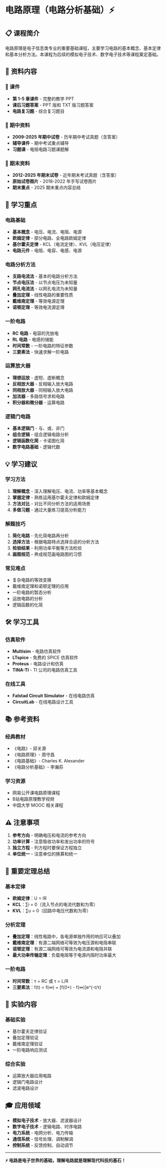 # 电路原理（电路分析基础）⚡

## 📋 课程简介

电路原理是电子信息类专业的重要基础课程，主要学习电路的基本概念、基本定律和基本分析方法。本课程为后续的模拟电子技术、数字电子技术等课程奠定基础。

## 📁 资料内容

### 📖 课件
- **第 1-5 章课件** - 完整的教学 PPT
- **课后习题答案** - PPT 版和 TXT 版习题答案
- **电路复习题** - 综合复习题目

### 📝 期中资料
- **2009-2025 年期中试卷** - 历年期中考试真题（含答案）
- **辅导课件** - 期中考试重点辅导
- **习题课** - 电阻电路习题课题解

### 📄 期末资料
- **2012-2025 年期末试卷** - 近年期末考试真题（含答案）
- **原始试卷图片** - 2018-2022 年手写试卷图片
- **期末重点** - 2025 期末重点内容总结

## 🎯 学习重点

### 电路基础
- **基本概念** - 电压、电流、电阻、电源
- **欧姆定律** - 部分电路、全电路欧姆定律
- **基尔霍夫定律** - KCL（电流定律）、KVL（电压定律）
- **电路元件** - 电阻、电容、电感、电源

### 电路分析方法
- **支路电流法** - 基本的电路分析方法
- **节点电压法** - 以节点电压为未知量
- **网孔电流法** - 以网孔电流为未知量
- **叠加定理** - 线性电路的重要性质
- **戴维南定理** - 等效电源定理
- **诺顿定理** - 等效电流源定理

### 一阶电路
- **RC 电路** - 电容的充放电
- **RL 电路** - 电感的储能
- **时间常数** - 一阶电路的特征参数
- **三要素法** - 快速求解一阶电路

### 运算放大器
- **理想运放** - 虚短、虚断概念
- **反相放大器** - 反相输入放大电路
- **同相放大器** - 同相输入放大电路
- **加法器** - 多路信号求和电路
- **积分器和微分器** - 运算电路

### 逻辑门电路
- **基本逻辑门** - 与、或、非门
- **组合逻辑** - 组合逻辑电路分析
- **逻辑函数化简** - 卡诺图化简
- **数字电路基础** - 逻辑代数

## 💡 学习建议

### 学习方法
1. **理解概念** - 深入理解电压、电流、功率等基本概念
2. **掌握定律** - 熟练运用基尔霍夫定律和欧姆定律
3. **方法对比** - 对比不同分析方法的适用场景
4. **多做习题** - 通过大量练习提高分析能力

### 解题技巧
1. **简化电路** - 先化简电路再分析
2. **选择方法** - 根据电路特点选择合适的分析方法
3. **检验结果** - 利用功率平衡等方法检验
4. **画图规范** - 养成规范画电路图的习惯

### 常见难点
- 复杂电路的等效变换
- 戴维南定理和诺顿定理的应用
- 一阶电路的暂态分析
- 运放电路的分析
- 逻辑函数的化简

## 🛠️ 学习工具

### 仿真软件
- **Multisim** - 电路仿真软件
- **LTspice** - 免费的 SPICE 仿真软件
- **Proteus** - 电路设计和仿真
- **TINA-TI** - TI 公司的电路仿真工具

### 在线工具
- **Falstad Circuit Simulator** - 在线电路仿真
- **CircuitLab** - 在线电路设计工具

## 📚 参考资料

### 经典教材
- 《电路》- 邱关源
- 《电路原理》- 周守昌
- 《电路基础》- Charles K. Alexander
- 《电路分析基础》- 李瀚荪

### 学习资源
- 网易公开课电路原理课程
- B站电路原理教学视频
- 中国大学 MOOC 相关课程

## ⚠️ 注意事项

1. **参考方向** - 明确电压和电流的参考方向
2. **功率计算** - 注意吸收功率和发出功率的符号
3. **独立方程** - 列方程时要保证方程独立
4. **单位统一** - 注意单位的换算和统一

## 📐 重要定理总结

### 基本定律
- **欧姆定律**：U = IR
- **KCL**：∑i = 0（流入节点的电流代数和为零）
- **KVL**：∑u = 0（回路中电压代数和为零）

### 分析定理
- **叠加定理**：线性电路中，各电源单独作用的响应可以叠加
- **戴维南定理**：有源二端网络可等效为电压源和电阻串联
- **诺顿定理**：有源二端网络可等效为电流源和电阻并联
- **最大功率传输定理**：负载电阻等于电源内阻时功率最大

### 一阶电路
- **时间常数**：τ = RC 或 τ = L/R
- **三要素法**：f(t) = f(∞) + [f(0+) - f(∞)]e^(-t/τ)

## 🔬 实验内容

### 基础实验
- 基尔霍夫定律验证
- 叠加定理验证
- 戴维南定理验证
- 一阶电路响应测试

### 综合实验
- 运算放大器应用电路
- 逻辑门电路设计
- 滤波电路设计

## 🎓 应用领域

- **模拟电子技术** - 放大器、滤波器设计
- **数字电子技术** - 逻辑电路、时序电路
- **电力系统** - 电网分析、电力传输
- **通信系统** - 信号处理、调制解调
- **控制系统** - 反馈控制、自动调节

---

**⚡ 电路是电子世界的基础，理解电路就是理解现代科技的基石！**
